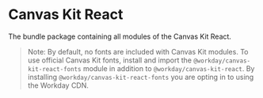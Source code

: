 # Canvas Kit React

The bundle package containing all modules of the Canvas Kit React.

> Note: By default, no fonts are included with Canvas Kit modules. To use official Canvas Kit fonts,
> install and import the `@workday/canvas-kit-react-fonts` module in addition to
> `@workday/canvas-kit-react`. By installing `@workday/canvas-kit-react-fonts` you are opting in to 
> using the Workday CDN.
